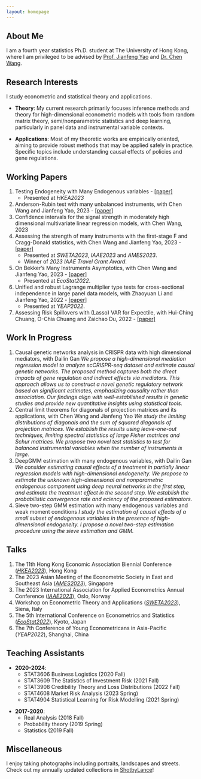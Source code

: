 ```yaml
---
layout: homepage
---
```


## About Me
I am a fourth year statistics Ph.D. student at The University of Hong Kong, where I am privileged to be advised by [Prof. Jianfeng Yao](https://jianfengyao.wordpress.com/) and [Dr. Chen Wang](https://saasweb.hku.hk/staff/stacw/web/).

## Research Interests
I study econometric and statistical theory and applications. 

* **Theory**:
  My current research primarily focuses inference methods and theory for high-dimensional econometric models with tools from random matrix theory, semi/nonparametric statistics and deep learning, particularly in panel data and instrumental variable contexts. 

+ **Applications**:
  Most of my theoretic works are empirically oriented, aiming to provide robust methods that may be applied safely in practice. Specific topics include understanding causal effects of policies and gene regulations.

## Working Papers 
1. Testing Endogeneity with Many Endogenous variables - [[paper]](https://www.dropbox.com/scl/fi/zw76ksmmeznedv4ho4v0j/TestingEndogeneityInHighDim.pdf?rlkey=mn09uh4ori96naajkp36ztu3u&dl=0)
   - Presented at *HKEA2023*
2. Anderson-Rubin test with many unbalanced instruments, with Chen Wang and Jianfeng Yao, 2023 - [[paper]](https://www.dropbox.com/scl/fi/xsp0vn8v9yrwid4auiy6e/AR_test_with_many_unbalanced_instruments.pdf?rlkey=cvofo8kf9w9h5y6b9g88gp19u&dl=0)
3. Confidence intervals for the signal strength in moderately high dimensional multivariate linear regression models, with Chen Wang, 2023 
4. Assessing the strength of many instruments with the first-stage F and Cragg-Donald statistics, with Chen Wang and Jianfeng Yao, 2023 - [[paper]](https://www.dropbox.com/scl/fi/7yrd6xyzed4jh2kw7upub/weakIVpaper2_20230825.pdf?rlkey=3algefffwmbbpzr8bkxa2di9p&dl=0)
   - Presented at *SWETA2023*, *IAAE2023* and *AMES2023*.
   - Winner of *2023 IAAE Travel Grant Award*.
5. On Bekker’s Many Instruments Asymptotics, with Chen Wang and Jianfeng Yao, 2023 - [[paper]](https://www.dropbox.com/scl/fi/t5ci1l6trxew97i9xwlse/On_Bekker_s_many_instrument_asymptotics.pdf?rlkey=fxf2qscga3ylmryti6l52fqiv&dl=0)
   - Presented at *EcoStat2022*.
6. Unified and robust Lagrange multiplier type tests for cross-sectional independence in large panel data models, with Zhaoyuan Li and Jianfeng Yao, 2022 - [[paper]](https://www.dropbox.com/scl/fi/nxnvd7aj4wq09b805dbzn/RLM_EJS.pdf?rlkey=pquvay6uye07u1rxgfovj5aqe&dl=0)
   - Presented at *YEAP2022*.
7. Assessing Risk Spillovers with (Lasso) VAR for Expectile, with Hui-Ching Chuang, O-Chia Chuang and Zaichao Du, 2022 - [[paper]](https://deliverypdf.ssrn.com/delivery.php?ID=271115095026087003013108010104106006017000060055059029121029115023089071096029114125100029055040112124009075031070117076124103119082082087053120019020127012078004088038034008121006083023031101114126001085091086075008066123127019006096094105087084029001&EXT=pdf&INDEX=TRUE)

## Work In Progress
1. Causal genetic networks analysis in CRISPR data with high dimensional mediators, with Dailin Gan
   *We propose a high-dimensional mediation regression model to analyze scCRISPR-seq dataset and estimate causal genetic networks. The proposed method captures both the direct impacts of gene regulation and indirect effects via mediators. This approach allows us to construct a novel genetic regulatory network based on significant estimates, emphasizing causality rather than association. Our findings align with well-established results in genetic studies and provide new quantitative insights using statistical tools.*
2. Central limit theorems for diagonals of projection matrices and its applications, with Chen Wang and Jianfeng Yao
  *We study the limiting distributions of diagonals and the sum of squared diagonals of projection matrices. We establish the results using leave-one-out techniques, limiting spectral statistics of large Fisher matrices and Schur matrices. We propose two novel test statistics to test for balanced instrumental variables when the number of instruments is large.*
3. DeepGMM estimation with many endogenous variables, with Dailin Gan
  *We consider estimating  causal effects of a treatment in partially linear regression models with high-dimensional endogeneity. We propose to estimate the unknown high-dimensional and nonparametric endogenous component using deep neural networks in the first step, and estimate the treatment effect in the second step. We establish the probabilistic convergence rate and e ciency of the proposed estimators.*
4. Sieve two-step GMM estimation with many endogenous variables and weak moment conditions
  *I study the estimation of causal effects of a small subset of endogenous variables in the presence of high-dimensional endogeneity. I propose a novel two-step estimation procedure using the sieve estimation and GMM.*

## Talks
1. The 11th Hong Kong Economic Association Biennial Conference (*[HKEA2023](http://hkea.org.hk/index.php/11th-conference)*), Hong Kong
2. The 2023 Asian Meeting of the Econometric Society in East and Southeast Asia (*[AMES2023](https://www.ames2023ntu.org/)*), Singapore
3. The 2023 International Association for Applied Econometrics Annual Conference (*[IAAE2023](https://www.bi.edu/about-bi/events/2023/june/iaae2023/)*), Oslo, Norway
4. Workshop on Econometric Theory and Applications (*[SWETA2023](https://sites.google.com/view/sweta2023/home)*), Siena, Italy
5. The 5th International Conference on Econometrics and Statistics (*[EcoStat2022](http://www.cmstatistics.org/EcoSta2022/)*), Kyoto, Japan
6. The 7th Conference of Young Econometricans in Asia-Pacific (*YEAP2022*), Shanghai, China

## Teaching Assistants
* **2020-2024**: 
    - STAT3606 Business Logistics (2020 Fall)
    - STAT3609 The Statistics of Investment Risk (2021 Fall)
    - STAT3908 Credibility Theory and Loss Distributions (2022 Fall)
    - STAT4608 Market Risk Analysis (2023 Spring)
    - STAT4904 Statistical Learning for Risk Modelling (2021 Spring)
+ **2017-2020**: 
    - Real Analysis (2018 Fall)
    - Probability theory (2019 Spring)
    - Statistics (2019 Fall)

## Miscellaneous
I enjoy taking photographs including portraits, landscapes and streets. Check out my annually updated collections in [ShotbyLance](https://lanceh7.wixsite.com/shotbylance)!

